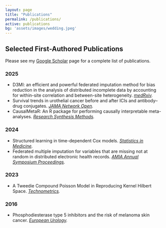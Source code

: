 ```yaml
---
layout: page
title: "Publications"
permalink: /publications/
active: publications
bg: 'assets/images/wedding.jpeg'
---
```


## Selected First-Authored Publications

Please see my <a href="https://scholar.google.ca/citations?hl=en&user=zNERKo8AAAAJ">Google Scholar</a> page for a complete list of publications.

### 2025
- D3MI: an efficient and powerful federated imputation method for bias reduction in the analysis of distributed incomplete data by accounting for within-site correlation and between-site heterogeneity. *[medRxiv](https://www.medrxiv.org/content/10.1101/2025.05.08.25327224v1).*
- Survival trends in urothelial cancer before and after ICIs and antibody–drug conjugates. *[JAMA Network Open](https://jamanetwork.com/journals/jamanetworkopen/fullarticle/2836173).*
- CausalMetaR: An R package for performing causally interpretable meta-analyses. *[Research Synthesis Methods](https://www.cambridge.org/core/journals/research-synthesis-methods/article/causalmetar-an-r-package-for-performing-causally-interpretable-metaanalyses/BE913F0A55379678E1BD1AD29F95B726).*

### 2024
- Structured learning in time-dependent Cox models. *[Statistics in Medicine](https://doi.org/10.1002/sim.10116).*
- Federated multiple imputation for variables that are missing not at random in distributed electronic health records. *[AMIA Annual Symposium Proceedings](https://pmc.ncbi.nlm.nih.gov/articles/PMC12099382/).*

### 2023
- A Tweedie Compound Poisson Model in Reproducing Kernel Hilbert Space. *[Technometrics](https://www.tandfonline.com/doi/abs/10.1080/00401706.2022.2156615).*

### 2016
- Phosphodiesterase type 5 inhibitors and the risk of melanoma skin cancer. *[European Urology](https://www.europeanurology.com/article/S0302-2838%2816%2930145-2/fulltext).*